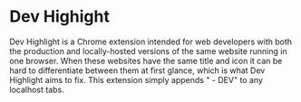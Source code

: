 # Dev Highight
Dev Highlight is a Chrome extension intended for web developers with both the production and locally-hosted versions of the same website running in one browser. When these websites have the same title and icon it can be hard to differentiate between them at first glance, which is what  Dev Highlight aims to fix. This extension simply appends " - DEV" to any localhost tabs.